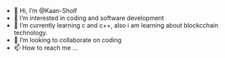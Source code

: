 - 👋 Hi, I’m @Kaan-Sholf
- 👀 I’m interested in coding and software development
- 🌱 I’m currently learning c and c++, also i am learning about blockcchain technology.
- 💞️ I’m looking to collaborate on coding
- 📫 How to reach me ...

<!---
Kaan-Sholf/Kaan-Sholf is a ✨ special ✨ repository because its `README.md` (this file) appears on your GitHub profile.
--->
